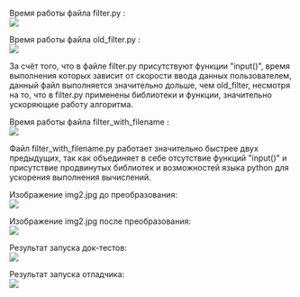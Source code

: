 Время работы файла filter.py :
</br><img src="D:\Users\Documents\GitHub\gr09\Скриншоты\Время работы filter.jpg"/>

Время работы файла old_filter.py :
</br><img src="D:\Users\Documents\GitHub\gr09\Скриншоты\Время работы old_filter.jpg"/>

За счёт того, что в файле filter.py присутствуют функции "input()", время выполнения которых зависит от скорости ввода данных пользователем, данный файл выполняется значительно дольше, чем old_filter, несмотря на то, что в filter.py применены библиотеки и функции, значительно ускоряющие работу алгоритма.

Время работы файла filter_with_filename :
</br><img src="D:\Users\Documents\GitHub\gr09\Скриншоты\Время работы filter_with_filename.jpg"/>

Файл filter_with_filename.py работает значительно быстрее двух предыдущих, так как объединяет в себе отсутствие функций "input()" и присутствие продвинутых библиотек и возможностей языка python для ускорения выполнения вычислений.

Изображение img2.jpg до преобразования:
</br><img src="D:\Users\Documents\GitHub\gr09\img2.jpg"/>

Изображение img2.jpg после преобразования:
</br><img src="D:\Users\Documents\GitHub\gr09\res.jpg"/>

Результат запуска док-тестов:
</br><img src="D:\Users\Documents\GitHub\gr09\Скриншоты\Результат запуска doctest.jpg"/>

Результат запуска отладчика:
</br><img src="D:\Users\Documents\GitHub\gr09\Скриншоты\Результат запуска debugger.jpg"/>
